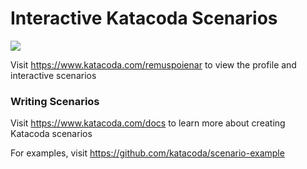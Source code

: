 # Interactive Katacoda Scenarios

[![](http://shields.katacoda.com/katacoda/remuspoienar/count.svg)](https://www.katacoda.com/remuspoienar "Get your profile on Katacoda.com")

Visit https://www.katacoda.com/remuspoienar to view the profile and interactive scenarios

### Writing Scenarios
Visit https://www.katacoda.com/docs to learn more about creating Katacoda scenarios

For examples, visit https://github.com/katacoda/scenario-example
